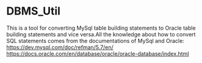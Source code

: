 # DBMS_Util
This is a tool for converting MySql table building statements to Oracle table building statements and vice versa.All the knowledge about how to convert SQL statements comes from 
the documentations of MySql and Oracle:  
https://dev.mysql.com/doc/refman/5.7/en/  
https://docs.oracle.com/en/database/oracle/oracle-database/index.html
